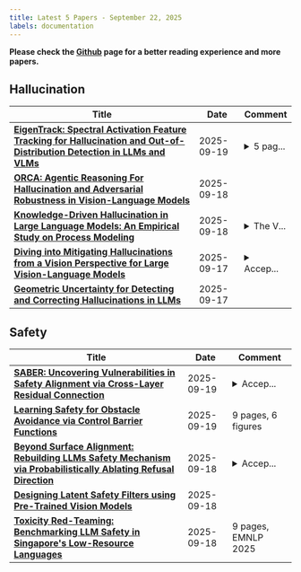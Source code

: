 ```yaml
---
title: Latest 5 Papers - September 22, 2025
labels: documentation
---
```

**Please check the [Github](https://github.com/dingyue772/DailyArxiv) page for a better reading experience and more papers.**

## Hallucination
| **Title** | **Date** | **Comment** |
| --- | --- | --- |
| **[EigenTrack: Spectral Activation Feature Tracking for Hallucination and Out-of-Distribution Detection in LLMs and VLMs](http://arxiv.org/abs/2509.15735v1)** | 2025-09-19 | <details><summary>5 pag...</summary><p>5 pages, submitted to ICASSP 2026, September 2025</p></details> |
| **[ORCA: Agentic Reasoning For Hallucination and Adversarial Robustness in Vision-Language Models](http://arxiv.org/abs/2509.15435v1)** | 2025-09-18 |  |
| **[Knowledge-Driven Hallucination in Large Language Models: An Empirical Study on Process Modeling](http://arxiv.org/abs/2509.15336v1)** | 2025-09-18 | <details><summary>The V...</summary><p>The Version of Record of this contribution will be published in the proceedings of the 2nd International Workshop on Generative AI for Process Mining (GenAI4PM 2025). This preprint has not undergone peer review or any post-submission improvements or corrections</p></details> |
| **[Diving into Mitigating Hallucinations from a Vision Perspective for Large Vision-Language Models](http://arxiv.org/abs/2509.13836v1)** | 2025-09-17 | <details><summary>Accep...</summary><p>Accepted by EMNLP2025 Finding</p></details> |
| **[Geometric Uncertainty for Detecting and Correcting Hallucinations in LLMs](http://arxiv.org/abs/2509.13813v1)** | 2025-09-17 |  |

## Safety
| **Title** | **Date** | **Comment** |
| --- | --- | --- |
| **[SABER: Uncovering Vulnerabilities in Safety Alignment via Cross-Layer Residual Connection](http://arxiv.org/abs/2509.16060v1)** | 2025-09-19 | <details><summary>Accep...</summary><p>Accepted in EMNLP'25 Main</p></details> |
| **[Learning Safety for Obstacle Avoidance via Control Barrier Functions](http://arxiv.org/abs/2509.16037v1)** | 2025-09-19 | 9 pages, 6 figures |
| **[Beyond Surface Alignment: Rebuilding LLMs Safety Mechanism via Probabilistically Ablating Refusal Direction](http://arxiv.org/abs/2509.15202v1)** | 2025-09-18 | <details><summary>Accep...</summary><p>Accepted by EMNLP2025 Finding</p></details> |
| **[Designing Latent Safety Filters using Pre-Trained Vision Models](http://arxiv.org/abs/2509.14758v1)** | 2025-09-18 |  |
| **[Toxicity Red-Teaming: Benchmarking LLM Safety in Singapore's Low-Resource Languages](http://arxiv.org/abs/2509.15260v1)** | 2025-09-18 | 9 pages, EMNLP 2025 |

